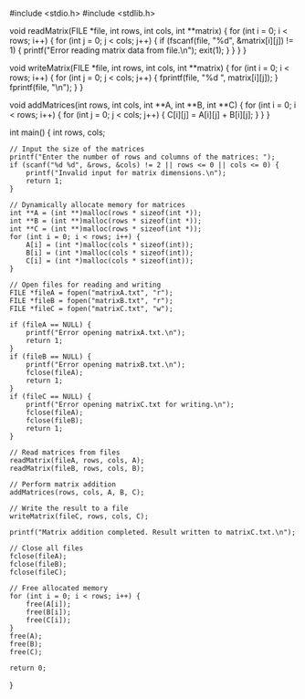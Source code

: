 
















#include <stdio.h>
#include <stdlib.h>

void readMatrix(FILE *file, int rows, int cols, int **matrix) {
    for (int i = 0; i < rows; i++) {
        for (int j = 0; j < cols; j++) {
            if (fscanf(file, "%d", &matrix[i][j]) != 1) {
                printf("Error reading matrix data from file.\n");
                exit(1);
            }
        }
    }
}

void writeMatrix(FILE *file, int rows, int cols, int **matrix) {
    for (int i = 0; i < rows; i++) {
        for (int j = 0; j < cols; j++) {
            fprintf(file, "%d ", matrix[i][j]);
        }
        fprintf(file, "\n");
    }
}

void addMatrices(int rows, int cols, int **A, int **B, int **C) {
    for (int i = 0; i < rows; i++) {
        for (int j = 0; j < cols; j++) {
            C[i][j] = A[i][j] + B[i][j];
        }
    }
}

int main() {
    int rows, cols;

    // Input the size of the matrices
    printf("Enter the number of rows and columns of the matrices: ");
    if (scanf("%d %d", &rows, &cols) != 2 || rows <= 0 || cols <= 0) {
        printf("Invalid input for matrix dimensions.\n");
        return 1;
    }

    // Dynamically allocate memory for matrices
    int **A = (int **)malloc(rows * sizeof(int *));
    int **B = (int **)malloc(rows * sizeof(int *));
    int **C = (int **)malloc(rows * sizeof(int *));
    for (int i = 0; i < rows; i++) {
        A[i] = (int *)malloc(cols * sizeof(int));
        B[i] = (int *)malloc(cols * sizeof(int));
        C[i] = (int *)malloc(cols * sizeof(int));
    }

    // Open files for reading and writing
    FILE *fileA = fopen("matrixA.txt", "r");
    FILE *fileB = fopen("matrixB.txt", "r");
    FILE *fileC = fopen("matrixC.txt", "w");

    if (fileA == NULL) {
        printf("Error opening matrixA.txt.\n");
        return 1;
    }
    if (fileB == NULL) {
        printf("Error opening matrixB.txt.\n");
        fclose(fileA);
        return 1;
    }
    if (fileC == NULL) {
        printf("Error opening matrixC.txt for writing.\n");
        fclose(fileA);
        fclose(fileB);
        return 1;
    }

    // Read matrices from files
    readMatrix(fileA, rows, cols, A);
    readMatrix(fileB, rows, cols, B);

    // Perform matrix addition
    addMatrices(rows, cols, A, B, C);

    // Write the result to a file
    writeMatrix(fileC, rows, cols, C);

    printf("Matrix addition completed. Result written to matrixC.txt.\n");

    // Close all files
    fclose(fileA);
    fclose(fileB);
    fclose(fileC);

    // Free allocated memory
    for (int i = 0; i < rows; i++) {
        free(A[i]);
        free(B[i]);
        free(C[i]);
    }
    free(A);
    free(B);
    free(C);

    return 0;
}
